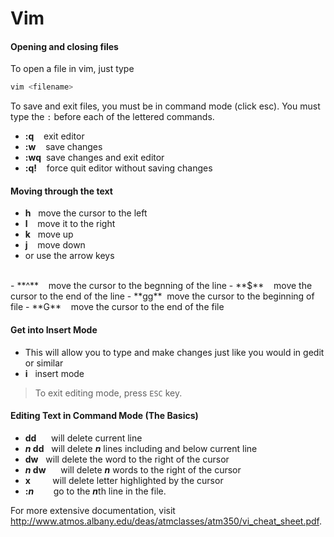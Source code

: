 # Vim #

#### Opening and closing files

To open a file in vim, just type 

```bash
vim <filename>
```

To save and exit files, you must be in command mode (click esc). You must type the `:` before each of the lettered commands.

- **:q** &nbsp;&nbsp;&nbsp;exit editor
- **:w** &nbsp;&nbsp;&nbsp;save changes
- **:wq** &nbsp;save changes and exit editor
- **:q!** &nbsp;&nbsp;&nbsp;force quit editor without saving changes


#### Moving through the text

- **h** &nbsp;&nbsp;move the cursor to the left
- **l** &nbsp;&nbsp;&nbsp;move it to the right
- **k** &nbsp;&nbsp;move up
- **j** &nbsp;&nbsp;&nbsp;move down
- or use the arrow keys
<br>
- **^** &nbsp;&nbsp;&nbsp;move the cursor to the begnning of the line
- **$** &nbsp;&nbsp;&nbsp;move the cursor to the end of the line
- **gg** &nbsp;move the cursor to the beginning of file
- **G** &nbsp;&nbsp;&nbsp;move the cursor to the end of the file

#### Get into Insert Mode

- This will allow you to type and make changes just like you would in gedit or similar
- **i** &nbsp;&nbsp;insert mode 

> To exit editing mode, press `ESC` key.

#### Editing Text in Command Mode (The Basics)
- **dd** &nbsp;&nbsp;&nbsp;&nbsp;&nbsp;will delete current line
- ***n* dd** &nbsp;&nbsp;will delete ***n*** lines including and below current line
- **dw** &nbsp;&nbsp;will delete the word to the right of the cursor
- ***n* dw** &nbsp;&nbsp;&nbsp;&nbsp;&nbsp;will delete ***n*** words to the right of the cursor
- **x** &nbsp;&nbsp;&nbsp;&nbsp;&nbsp;&nbsp;&nbsp;&nbsp;will delete letter highlighted by the cursor 
- **:*n*** &nbsp;&nbsp;&nbsp;&nbsp;&nbsp;&nbsp;&nbsp;go to the ***n***th line in the file.

For more extensive documentation, visit http://www.atmos.albany.edu/deas/atmclasses/atm350/vi_cheat_sheet.pdf.
